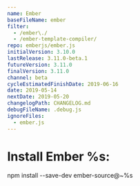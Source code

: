 ```yaml
---
name: Ember
baseFileName: ember
filter:
  - /ember\./
  - /ember-template-compiler/
repo: emberjs/ember.js
initialVersion: 3.10.0
lastRelease: 3.11.0-beta.1
futureVersion: 3.11.0
finalVersion: 3.11.0
channel: beta
cycleEstimatedFinishDate: 2019-06-16
date: 2019-05-14
nextDate: 2019-05-20
changelogPath: CHANGELOG.md
debugFileName: .debug.js
ignoreFiles:
  - ember.js
---
```

# Install Ember %s:
npm install --save-dev ember-source@~%s
